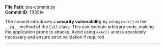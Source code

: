 **File Path**: pre-commit.py  
**Commit ID**: 11f35fe  

The commit introduces a **security vulnerability** by using `exec()` in the `__eq__` method of the `Evil` class. This can execute arbitrary code, making the application prone to attacks. Avoid using `exec()` unless absolutely necessary and ensure strict validation if required.  



-------------------------------------------------------------

